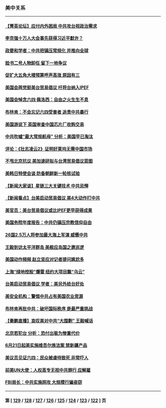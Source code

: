 ### 美中关系
---
#### [【菁英论坛】应付内外困局 中共攻台视政治需求](../../pages/nf1412576/n13752381.md) 
#### [李克强十万人大会事先获得习近平默许？](../../pages/nf1412576/n13752436.md) 
#### [政要和学者：中共把镇压常规化 并推向全球](../../pages/nf1412576/n13752426.md) 
#### [脸书二号人物卸任 留下一地争议](../../pages/nf1412576/n13751931.md) 
#### [促扩大五角大楼预算呼声高涨 原因有三](../../pages/nf1412576/n13752299.md) 
#### [美国会两党挺美台贸易倡议 吁将台纳入IPEF](../../pages/nf1412576/n13752060.md) 
#### [美国会悼念六四 佩洛西：自由之火生生不息](../../pages/nf1412576/n13752143.md) 
#### [布林肯：不会忘记六四受害者 追责中共暴行](../../pages/nf1412576/n13752030.md) 
#### [美国游说下 英国审查中国芯片厂收购交易](../../pages/nf1412576/n13751935.md) 
#### [中共吹嘘“最大常规航母” 分析：美国早已淘汰](../../pages/nf1412576/n13751624.md) 
#### [评论：《壮志凌云2》证明好莱坞无需中国市场](../../pages/nf1412576/n13751832.md) 
#### [不甩北京抗议 美加速研拟与台湾贸易倡议蓝图](../../pages/nf1412576/n13751642.md) 
#### [美韩日特使会谈 防备朝鲜新一轮核试验](../../pages/nf1412576/n13751641.md) 
#### [【新闻大家谈】星链三大关键技术 中共忌惮](../../pages/nf1412576/n13751708.md) 
#### [【新闻看点】台美启动贸易倡议 美4大动作打中共](../../pages/nf1412576/n13751273.md) 
#### [美官员：美台贸易倡议或比IPEF更早获得成果](../../pages/nf1412576/n13751454.md) 
#### [美国务院年度报告：中共仍镇压宗教信仰自由](../../pages/nf1412576/n13751412.md) 
#### [26国2.5万人将参加最大海上军演 威慑中共](../../pages/nf1412576/n13751040.md) 
#### [王毅到访太平洋群岛 美舰应岛国之邀巡逻](../../pages/nf1412576/n13751112.md) 
#### [美国动作频频 赵立坚应对记者提问尴尬多](../../pages/nf1412576/n13751169.md) 
#### [上海“绿地控股”爆雷 纽约大项目飘“乌云”](../../pages/nf1412576/n13750699.md) 
#### [台美启动贸易倡议 学者：美另外给台好处](../../pages/nf1412576/n13751031.md) 
#### [美安全机构：警惕中共占有美国农业资源](../../pages/nf1412576/n13750598.md) 
#### [布林肯再批中共：破坏国际秩序 是最严重挑战](../../pages/nf1412576/n13750512.md) 
#### [【秦鹏直播】哀叹美对中共“大围剿” 王毅喊话](../../pages/nf1412576/n13750478.md) 
#### [北京若犯台 分析：恐付出极为惨重代价](../../pages/nf1412576/n13750116.md) 
#### [6月21日起美实施维吾尔族法案 禁新疆产品](../../pages/nf1412576/n13750423.md) 
#### [美议员见证六四：民众被虐待致死 非常吓人](../../pages/nf1412576/n13750329.md) 
#### [前美UN大使：人权高专无视中共罪行 应解雇](../../pages/nf1412576/n13750132.md) 
#### [FBI局长：中共实施网攻 大规模行骗盗窃](../../pages/nf1412576/n13750396.md) 

---
#### 第 [ [129](./129.md) / [128](./128.md) / [127](./127.md) / [126](./126.md) / [125](./125.md) / [124](./124.md) / [123](./123.md) / [122](./122.md) ] 页
